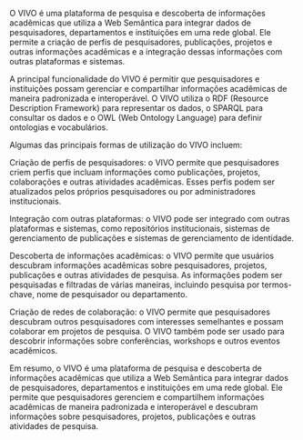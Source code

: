 O VIVO é uma plataforma de pesquisa e descoberta de informações acadêmicas que utiliza a Web Semântica para integrar dados de pesquisadores, departamentos e instituições em uma rede global. Ele permite a criação de perfis de pesquisadores, publicações, projetos e outras informações acadêmicas e a integração dessas informações com outras plataformas e sistemas.

A principal funcionalidade do VIVO é permitir que pesquisadores e instituições possam gerenciar e compartilhar informações acadêmicas de maneira padronizada e interoperável. O VIVO utiliza o RDF (Resource Description Framework) para representar os dados, o SPARQL para consultar os dados e o OWL (Web Ontology Language) para definir ontologias e vocabulários.

Algumas das principais formas de utilização do VIVO incluem:

Criação de perfis de pesquisadores: o VIVO permite que pesquisadores criem perfis que incluam informações como publicações, projetos, colaborações e outras atividades acadêmicas. Esses perfis podem ser atualizados pelos próprios pesquisadores ou por administradores institucionais.
    
Integração com outras plataformas: o VIVO pode ser integrado com outras plataformas e sistemas, como repositórios institucionais, sistemas de gerenciamento de publicações e sistemas de gerenciamento de identidade.

Descoberta de informações acadêmicas: o VIVO permite que usuários descubram informações acadêmicas sobre pesquisadores, projetos, publicações e outras atividades de pesquisa. As informações podem ser pesquisadas e filtradas de várias maneiras, incluindo pesquisa por termos-chave, nome de pesquisador ou departamento.

Criação de redes de colaboração: o VIVO permite que pesquisadores descubram outros pesquisadores com interesses semelhantes e possam colaborar em projetos de pesquisa. O VIVO também pode ser usado para descobrir informações sobre conferências, workshops e outros eventos acadêmicos.

Em resumo, o VIVO é uma plataforma de pesquisa e descoberta de informações acadêmicas que utiliza a Web Semântica para integrar dados de pesquisadores, departamentos e instituições em uma rede global. Ele permite que pesquisadores gerenciem e compartilhem informações acadêmicas de maneira padronizada e interoperável e descubram informações sobre pesquisadores, projetos, publicações e outras atividades de pesquisa.
